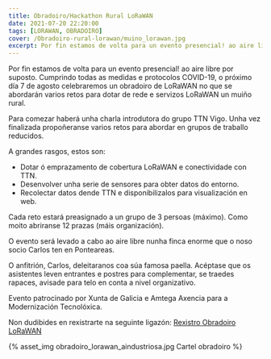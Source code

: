```yaml
---
title: Obradoiro/Hackathon Rural LoRaWAN
date: 2021-07-20 22:20:00
tags: [LORAWAN, OBRADOIRO]
cover: /Obradoiro-rural-lorawan/muino_lorawan.jpg
excerpt: Por fin estamos de volta para un evento presencial! ao aire libre por suposto.
---
```


Por fin estamos de volta para un evento presencial! ao aire libre por suposto.
Cumprindo todas as medidas e protocolos COVID-19, o próximo día 7 de agosto celebraremos un obradoiro
de LoRaWAN no que se abordarán varios retos para dotar de rede e servizos LoRaWAN un muiño rural.

Para comezar haberá unha charla introdutora do grupo TTN Vigo. Unha vez finalizada propoñeranse varios retos para abordar en grupos de traballo reducidos.

A grandes rasgos, estos son:

- Dotar ó emprazamento de cobertura LoRaWAN e conectividade con TTN.
- Desenvolver unha serie de sensores para obter datos do entorno.
- Recolectar datos dende TTN e disponibilizalos para visualización en web.

Cada reto estará preasignado a un grupo de 3 persoas (máximo). Como moito abriranse 12 prazas (máis organización).

O evento será levado a cabo ao aire libre nunha finca enorme que o noso socio Carlos ten en Ponteareas.

O anfitrión, Carlos, deleitaranos coa súa famosa paella. Acéptase que os asistentes leven entrantes e postres para complementar, se traedes rapaces, avisade para telo en conta a nivel organizativo.

Evento patrocinado por Xunta de Galicia e Amtega Axencia para a Modernización Tecnolóxica.

Non dudibides en rexistrarte na seguinte ligazón: [Rexistro Obradoiro LoRaWAN](https://www.meetup.com/es-ES/AIndustriosa/events/279527031/)

{% asset_img obradoiro_lorawan_aindustriosa.jpg Cartel obradoiro %}